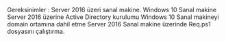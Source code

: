 Gereksinimler :
	Server 2016 üzeri sanal makine.
	Windows 10 Sanal makine
	Server 2016 üzerine Active Directory kurulumu
	Windows 10 Sanal makineyi domain ortamına dahil etme
	Server 2016 Sanal makine üzerinde Req.ps1 dosyasını çalıştırma.
